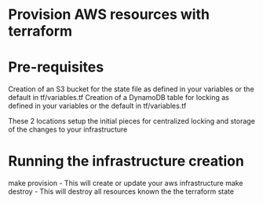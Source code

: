 # Provision AWS resources with terraform

# Pre-requisites

Creation of an S3 bucket for the state file as defined in your variables or the default in tf/variables.tf
Creation of a DynamoDB table for locking as defined in your variables or the default in tf/variables.tf

These 2 locations setup the initial pieces for centralized locking and storage of the changes to your infrastructure

# Running the infrastructure creation

make provision - This will create or update your aws infrastructure 
make destroy - This will destroy all resources known the the terraform state
